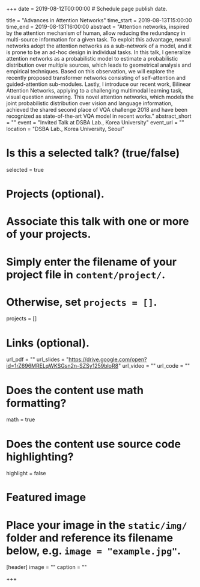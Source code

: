 +++
date = 2019-08-12T00:00:00  # Schedule page publish date.

title = "Advances in Attention Networks"
time_start = 2019-08-13T15:00:00
time_end = 2019-08-13T16:00:00
abstract = "Attention networks, inspired by the attention mechanism of human, allow reducing the redundancy in multi-source information for a given task. To exploit this advantage, neural networks adopt the attention networks as a sub-network of a model, and it is prone to be an ad-hoc design in individual tasks. In this talk, I generalize attention networks as a probabilistic model to estimate a probabilistic distribution over multiple sources, which leads to geometrical analysis and empirical techniques. Based on this observation, we will explore the recently proposed transformer networks consisting of self-attention and guided-attention sub-modules. Lastly, I introduce our recent work, Bilinear Attention Networks, applying to a challenging multimodal learning task, visual question answering. This novel attention networks, which models the joint probabilistic distribution over vision and language information, achieved the shared second place of VQA challenge 2018 and have been recognized as state-of-the-art VQA model in recent works."
abstract_short = ""
event = "Invited Talk at DSBA Lab., Korea University"
event_url = ""
location = "DSBA Lab., Korea University, Seoul"

# Is this a selected talk? (true/false)
selected = true

# Projects (optional).
#   Associate this talk with one or more of your projects.
#   Simply enter the filename of your project file in `content/project/`.
#   Otherwise, set `projects = []`.
projects = []

# Links (optional).
url_pdf = ""
url_slides = "https://drive.google.com/open?id=1rZ696MRELqWKSGsn2n-SZSy1259bloR8"
url_video = ""
url_code = ""

# Does the content use math formatting?
math = true

# Does the content use source code highlighting?
highlight = false

# Featured image
# Place your image in the `static/img/` folder and reference its filename below, e.g. `image = "example.jpg"`.
[header]
image = ""
caption = ""

+++
